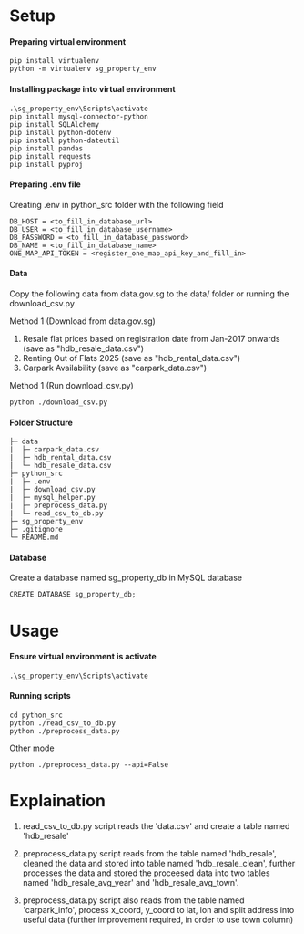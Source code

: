 # Setup
#### Preparing virtual environment
```
pip install virtualenv
python -m virtualenv sg_property_env
```

#### Installing package into virtual environment
```
.\sg_property_env\Scripts\activate
pip install mysql-connector-python
pip install SQLAlchemy
pip install python-dotenv
pip install python-dateutil
pip install pandas
pip install requests
pip install pyproj
```

#### Preparing .env file
Creating .env in python_src folder with the following field
```
DB_HOST = <to_fill_in_database_url>
DB_USER = <to_fill_in_database_username>
DB_PASSWORD = <to_fill_in_database_password>
DB_NAME = <to_fill_in_database_name>
ONE_MAP_API_TOKEN = <register_one_map_api_key_and_fill_in>
```

#### Data
Copy the following data from data.gov.sg to the data/ folder or running the download_csv.py

Method 1 (Download from data.gov.sg)
1. Resale flat prices based on registration date from Jan-2017 onwards (save as "hdb_resale_data.csv")
2. Renting Out of Flats 2025 (save as "hdb_rental_data.csv")
3. Carpark Availability (save as "carpark_data.csv")

Method 1 (Run download_csv.py)
```
python ./download_csv.py
```

#### Folder Structure
```
├─ data
|  ├─ carpark_data.csv
|  ├─ hdb_rental_data.csv
|  └─ hdb_resale_data.csv
├─ python_src
|  ├─ .env
|  ├─ download_csv.py
|  ├─ mysql_helper.py
|  ├─ preprocess_data.py
|  └─ read_csv_to_db.py
├─ sg_property_env
├─ .gitignore
└─ README.md
```

#### Database
Create a database named sg_property_db in MySQL database
```
CREATE DATABASE sg_property_db;
```

# Usage
#### Ensure virtual environment is activate
```
.\sg_property_env\Scripts\activate
```

#### Running scripts
```
cd python_src
python ./read_csv_to_db.py
python ./preprocess_data.py
```

Other mode
```
python ./preprocess_data.py --api=False
```
# Explaination

1. read_csv_to_db.py script reads the 'data.csv' and create a table named 'hdb_resale'

2. preprocess_data.py script reads from the table named 'hdb_resale', cleaned the data and stored into table named 'hdb_resale_clean', further processes the data and stored the proceesed data into two tables named 'hdb_resale_avg_year' and 'hdb_resale_avg_town'.

3. preprocess_data.py script also reads from the table named 'carpark_info', process x_coord, y_coord to lat, lon and split address into useful data (further improvement required, in order to use town column)